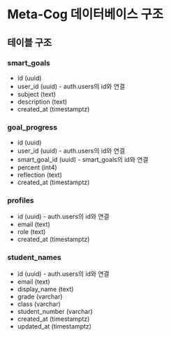 # Meta-Cog 데이터베이스 구조

## 테이블 구조

### smart_goals 
- id (uuid)
- user_id (uuid) - auth.users의 id와 연결
- subject (text)
- description (text)
- created_at (timestamptz)

### goal_progress
- id (uuid)
- user_id (uuid) - auth.users의 id와 연결
- smart_goal_id (uuid) - smart_goals의 id와 연결
- percent (int4)
- reflection (text)
- created_at (timestamptz)

### profiles
- id (uuid) - auth.users의 id와 연결
- email (text)
- role (text)
- created_at (timestamptz)

### student_names
- id (uuid) - auth.users의 id와 연결
- email (text)
- display_name (text)
- grade (varchar)
- class (varchar)
- student_number (varchar)
- created_at (timestamptz)
- updated_at (timestamptz)
